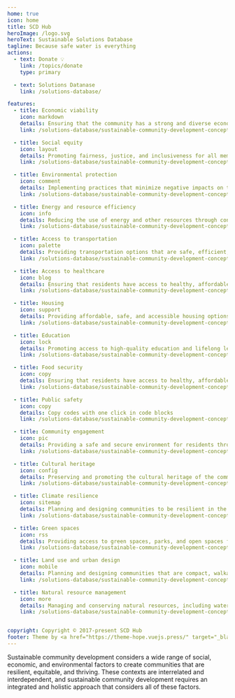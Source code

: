 ```yaml
---
home: true
icon: home
title: SCD Hub
heroImage: /logo.svg
heroText: Sustainable Solutions Database
tagline: Because safe water is everything
actions:
  - text: Donate 💡
    link: /topics/donate
    type: primary

  - text: Solutions Datanase
    link: /solutions-database/

features:
  - title: Economic viability
    icon: markdown
    details: Ensuring that the community has a strong and diverse economy that supports local businesses, creates jobs, and provides economic opportunities
    link: /solutions-database/sustainable-community-development-concepts/economic-viability

  - title: Social equity
    icon: layout
    details: Promoting fairness, justice, and inclusiveness for all members of the community, regardless of race, gender, income, or other social characteristics.
    link: /solutions-database/sustainable-community-development-concepts/social-equity

  - title: Environmental protection
    icon: comment
    details: Implementing practices that minimize negative impacts on the natural environment, conserve natural resources, and promote ecosystem health.
    link: /solutions-database/sustainable-community-development-concepts/environmental-protection

  - title: Energy and resource efficiency
    icon: info
    details: Reducing the use of energy and other resources through conservation, energy-efficient technologies, and renewable energy sources.
    link: /solutions-database/sustainable-community-development-concepts/energy-and-resource-efficiency

  - title: Access to transportation
    icon: palette
    details: Providing transportation options that are safe, efficient, and accessible for all members of the community, including public transportation, biking, and walking.
    link: /solutions-database/sustainable-community-development-concepts/access-to-transportation

  - title: Access to healthcare
    icon: blog
    details: Ensuring that residents have access to healthy, affordable, and culturally appropriate food.
    link: /solutions-database/sustainable-community-development-concepts/access-to-healthcare

  - title: Housing
    icon: support
    details: Providing affordable, safe, and accessible housing options for all members of the community.
    link: /solutions-database/sustainable-community-development-concepts/housing

  - title: Education
    icon: lock
    details: Promoting access to high-quality education and lifelong learning opportunities.
    link: /solutions-database/sustainable-community-development-concepts/education

  - title: Food security
    icon: copy
    details: Ensuring that residents have access to healthy, affordable, and culturally appropriate food.
    link: /solutions-database/sustainable-community-development-concepts/food-security

  - title: Public safety
    icon: copy
    details: Copy codes with one click in code blocks
    link: /solutions-database/sustainable-community-development-concepts/public-safety

  - title: Community engagement
    icon: pic
    details: Providing a safe and secure environment for residents through community policing, emergency response, and disaster preparedness.
    link: /solutions-database/sustainable-community-development-concepts/community-engagement

  - title: Cultural heritage
    icon: config
    details: Preserving and promoting the cultural heritage of the community, including arts, music, and other cultural expressions
    link: /solutions-database/sustainable-community-development-concepts/cultural-heritage

  - title: Climate resilience
    icon: sitemap
    details: Planning and designing communities to be resilient in the face of changing climate conditions and extreme weather events.
    link: /solutions-database/sustainable-community-development-concepts/climate-resilience

  - title: Green spaces
    icon: rss
    details: Providing access to green spaces, parks, and open spaces for residents to enjoy and connect with nature.
    link: /solutions-database/sustainable-community-development-concepts/green-spaces

  - title: Land use and urban design
    icon: mobile
    details: Planning and designing communities that are compact, walkable, and feature a mix of uses and transportation options.
    link: /solutions-database/sustainable-community-development-concepts/land-use-urban-design

  - title: Natural resource management
    icon: more
    details: Managing and conserving natural resources, including water, forests, wildlife, and other natural areas.
    link: /solutions-database/sustainable-community-development-concepts/natural-resource-management


copyright: Copyright © 2017-present SCD Hub
footer: Theme by <a href="https://theme-hope.vuejs.press/" target="_blank">VuePress Theme Hope</a> | MIT Licensed, 
---
```


Sustainable community development considers a wide range of social, economic, and environmental factors to create communities that are resilient, equitable, and thriving. These contexts are interrelated and interdependent, and sustainable community development requires an integrated and holistic approach that considers all of these factors.



